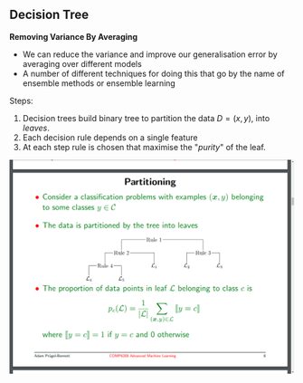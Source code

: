 ## Decision Tree
**Removing Variance By Averaging**
- We can reduce the variance and improve our generalisation error by averaging over different models
- A number of different techniques for doing this that go by the name of ensemble methods or ensemble learning

Steps:
1. Decision trees build binary tree to partition the data $D = {(x, y)}$, into _leaves_.
2. Each decision rule depends on a single feature
3. At each step rule is chosen that maximise the "_purity_" of the leaf.

![](https://github.com/werdnakof/Advanced-Machine-Learning-Notes/blob/master/images/ensembleLearning1.png?raw=true)





<!--stackedit_data:
eyJoaXN0b3J5IjpbLTEwNzkyNzI4NzYsLTExNzU4MTg1NzcsLT
MyNDM0MTI0OSwxOTQwMDM5ODE3LDE3MjU5MTk5MjRdfQ==
-->